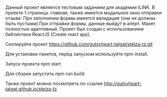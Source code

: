 Данный проект является тестовым заданием для академии ILINK. В проекте 1 страница: главная, также имеется модальное окно отправки отзыва. При заполнении формы имеется валидация (они не должны быть пустыми).При отправки формы, данные выйдут в алерт. Макет полностью адаптивный. Проект был создан с использованием библиотеки ReactJS (Create react app).

Скопируйте проект https://github.com/gutsyheart-talgat/steiza-tz.git

Для установки пакетов, перед запуском используйте npm install.

Запуск проекта npm start

Для сборки запустить npm run build

Также проект можно посмотреть по ссылке http://gutsyheart-talgat.github.io/steiza-tz
